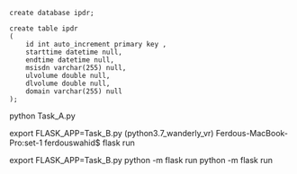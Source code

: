 `create database ipdr;`

````
create table ipdr
(
    id int auto_increment primary key ,
	starttime datetime null,
	endtime datetime null,
	msisdn varchar(255) null,
	ulvolume double null,
	dlvolume double null,
	domain varchar(255) null
);
````

python Task_A.py 


export FLASK_APP=Task_B.py
(python3.7_wanderly_vr) Ferdous-MacBook-Pro:set-1 ferdouswahid$ flask run

export FLASK_APP=Task_B.py
python -m flask run
python -m flask run
